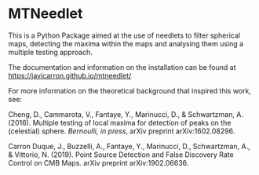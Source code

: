 # MTNeedlet

This is a Python Package aimed at the use of needlets to filter spherical maps,
detecting the maxima within the maps and analysing them using a multiple
testing approach.

The documentation and information on the installation can be found at https://javicarron.github.io/mtneedlet/

For more information on the theoretical background that inspired this work, see:

Cheng, D., Cammarota, V., Fantaye, Y., Marinucci, D., & Schwartzman, A. (2016). Multiple testing of local maxima for detection of peaks on the (celestial) sphere. *Bernoulli, in press*, arXiv preprint arXiv:1602.08296.

Carron Duque, J., Buzzelli, A., Fantaye, Y., Marinucci, D., Schwartzman, A., & Vittorio, N. (2019). Point Source Detection and False Discovery Rate Control on CMB Maps. arXiv preprint arXiv:1902.06636.

